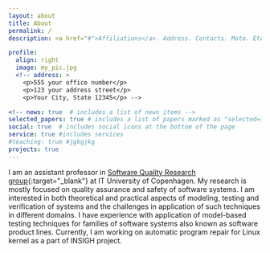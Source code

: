 ```yaml
---
layout: about
title: About
permalink: /
description: <a href="#">Affiliations</a>. Address. Contacts. Moto. Etc.

profile:
  align: right
  image: my_pic.jpg
  <!-- address: >
    <p>555 your office number</p>
    <p>123 your address street</p>
    <p>Your City, State 12345</p> -->

<!-- news: true  # includes a list of news items -->
selected_papers: true # includes a list of papers marked as "selected={true}"
social: true  # includes social icons at the bottom of the page
service: true #includes services
#teaching: true #jgkgjkg
projects: true
---
```


I am an assistant professor in [Software Quality Research group](https://square.itu.dk/){:target="\_blank"} at IT University of Copenhagen. My research is mostly focused on quality assurance and safety of software systems. I am interested in both theoretical and practical aspects of modeling, testing and verification of systems and the challenges in application of such techniques in different domains. I have experience with application of model-based testing techniques for families of software systems also known as software product lines. Currently, I am working on automatic program repair for Linux kernel as a part of INSIGH project.



<!-- Write your biography here. Tell the world about yourself. Link to your favorite [subreddit](http://reddit.com){:target="\_blank"}. You can put a picture in, too. The code is already in, just name your picture `my_pic.jpg` and put it in the `img/` folder.

Put your address / P.O. box / other info right below your picture. You can also disable any these elements by editing `profile` property of the YAML header of your `_pages/about.md`. Edit `_bibliography/papers.bib` and Jekyll will render your [publications page](/al-folio/publications/) automatically.

Link to your social media connections, too. This theme is set up to use [Font Awesome icons](http://fortawesome.github.io/Font-Awesome/){:target="\_blank"} and [Academicons](https://jpswalsh.github.io/academicons/){:target="\_blank"}, like the ones below. Add your Facebook, Twitter, LinkedIn, Google Scholar, or just disable all of them. -->
